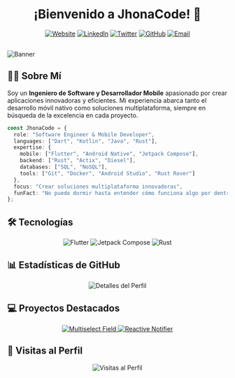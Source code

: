<div align="center">
  
# ¡Bienvenido a JhonaCode! 🚀

[![Website](https://img.shields.io/badge/Website-jhonacode.com-0A66C2?style=for-the-badge&logo=google-chrome)](https://jhonacode.com)
[![LinkedIn](https://img.shields.io/badge/LinkedIn-Conecta-0A66C2?style=for-the-badge&logo=linkedin)](https://www.linkedin.com/in/jhonatanortiz/)
[![Twitter](https://img.shields.io/badge/Twitter-Sígueme-1DA1F2?style=for-the-badge&logo=twitter)](https://twitter.com/jhonacode)
[![GitHub](https://img.shields.io/badge/GitHub-Jhonacodes-181717?style=for-the-badge&logo=github)](https://github.com/JhonaCodes)
[![Email](https://img.shields.io/badge/Email-jhonacodes@gmail.com-D14836?style=for-the-badge&logo=gmail&logoColor=white)](mailto:jhonacodes@gmail.com)
  
</div>

<img src="https://github.com/JhonaCodes/jhonacode/raw/main/banner_jhonacode.png" alt="Banner" style="max-width: 100%; margin-top: 1rem;">

## 👨‍💻 Sobre Mí

Soy un **Ingeniero de Software y Desarrollador Mobile** apasionado por crear aplicaciones innovadoras y eficientes. Mi experiencia abarca tanto el desarrollo móvil nativo como soluciones multiplataforma, siempre en búsqueda de la excelencia en cada proyecto.

```typescript
const JhonaCode = {
  role: "Software Engineer & Mobile Developer",
  languages: ["Dart", "Kotlin", "Java", "Rust"],
  expertise: {
    mobile: ["Flutter", "Android Native", "Jetpack Compose"],
    backend: ["Rust", "Actix", "Diesel"],
    databases: ["SQL", "NoSQL"],
    tools: ["Git", "Docker", "Android Studio", "Rust Rover"]
  },
  focus: "Crear soluciones multiplataforma innovadoras",
  funFact: "No puedo dormir hasta entender cómo funciona algo por dentro"
};
```

## 🛠️ Tecnologías

<div align="center">
  <img src="https://img.shields.io/badge/Flutter-%2302569B.svg?style=for-the-badge&logo=flutter&logoColor=white" alt="Flutter">
  <img src="https://img.shields.io/badge/Jetpack%20Compose-4285F4.svg?style=for-the-badge&logo=jetpack-compose&logoColor=white" alt="Jetpack Compose">
  <img src="https://img.shields.io/badge/Rust-000000.svg?style=for-the-badge&logo=rust&logoColor=white" alt="Rust">
</div>

## 📊 Estadísticas de GitHub

<div align="center">
  <img src="https://github-profile-summary-cards.vercel.app/api/cards/profile-details?username=JhonaCodes&theme=tokyonight" alt="Detalles del Perfil">
</div>

## 💻 Proyectos Destacados

<div align="center">
  <a href="https://github.com/JhonaCodes/multiselect_field">
    <img src="https://github-readme-stats.vercel.app/api/pin/?username=JhonaCodes&repo=multiselect_field&theme=tokyonight" alt="Multiselect Field">
  </a>
  <a href="https://github.com/JhonaCodes/reactive_notifier">
    <img src="https://github-readme-stats.vercel.app/api/pin/?username=JhonaCodes&repo=reactive_notifier&theme=tokyonight" alt="Reactive Notifier">
  </a>
</div>

## 👥 Visitas al Perfil

<div align="center">
  <img src="https://komarev.com/ghpvc/?username=JhonaCodes&color=blue&style=for-the-badge" alt="Visitas al Perfil">
</div>
